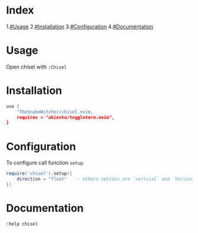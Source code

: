 # Index


1.[#Usage](Usage)
2.[#Installation](Installation)
3.[#Configuration](Configuration)
4.[#Documentation](Documentation)


# Usage


Open chisel with `:Chisel`


# Installation


```lua
use {
    "TheSnakeWitcher/chisel.nvim,
    requires = "akinsho/toggleterm.nvim",
}
```


# Configuration


To configure call function `setup`. 

```lua
require('chisel').setup({
    direction = "float"   -- others options are `vertical` and `horizontal` 
})
```


# Documentation


`:help chisel`


